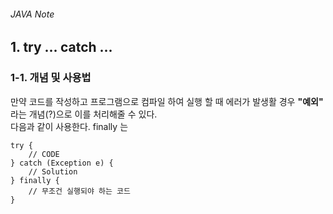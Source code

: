 ###### JAVA Note

## 1. try ... catch ...
### 1-1. 개념 및 사용법
만약 코드를 작성하고 프로그램으로 컴파일 하여 실행 할 때 에러가 발생활 경우 **"예외"** 라는 개념(?)으로 이를 처리해줄 수 있다.  
다음과 같이 사용한다. finally 는 

    try {
        // CODE
    } catch (Exception e) {
        // Solution
    } finally {
        // 무조건 실행되야 하는 코드
    }
    
